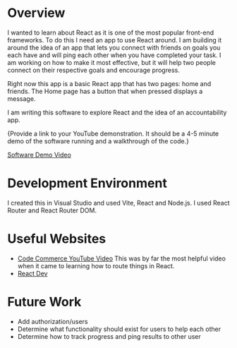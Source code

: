 # Overview

I wanted to learn about React as it is one of the most popular front-end frameworks. To do this I need an app to use React around. 
I am building it around the idea of an app that lets you connect with friends on goals you each have and will ping each other when you have completed your task. 
I am working on how to make it most effective, but it will help two people connect on their respective goals and encourage progress.

Right now this app is a basic React app that has two pages: home and friends. The Home page has a button that when pressed displays a message.

I am writing this software to explore React and the idea of an accountability app.

{Provide a link to your YouTube demonstration. It should be a 4-5 minute demo of the software running and a walkthrough of the code.}

[Software Demo Video](https://youtu.be/keEEcNWM--U)

# Development Environment

I created this in Visual Studio and used Vite, React and Node.js.
I used React Router and React Router DOM.

# Useful Websites

- [Code Commerce YouTube Video](https://www.youtube.com/watch?v=E4Ha35zDngk)
This was by far the most helpful video when it came to learning how to route things in React.
- [React Dev](https://react.dev/learn/adding-interactivity)

# Future Work

- Add authorization/users
- Determine what functionality should exist for users to help each other
- Determine how to track progress and ping results to other user
